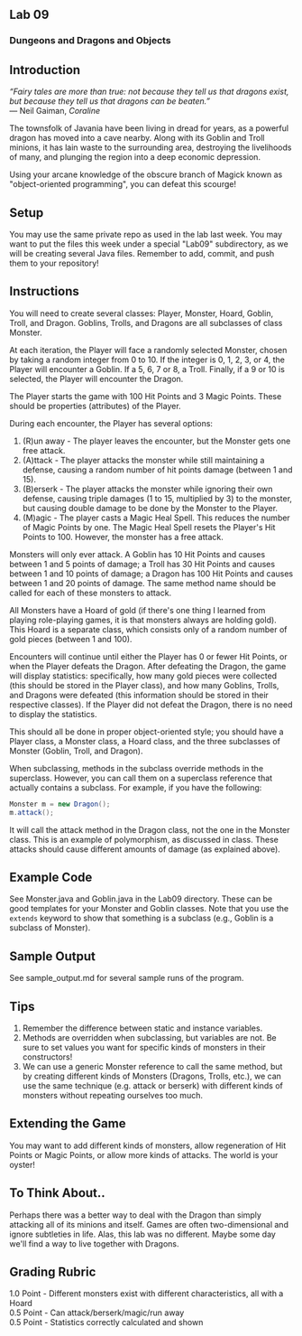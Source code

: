 ## Lab 09

### Dungeons and Dragons and Objects

## Introduction

_“Fairy tales are more than true: not because they tell us that dragons exist, but because they tell us that dragons can be beaten.”_   
   ― Neil Gaiman, _Coraline_  

The townsfolk of Javania have been living in dread for years, as a powerful dragon has moved into a cave nearby.  Along with its Goblin and Troll minions, it has lain waste to the surrounding area, destroying the livelihoods of many, and plunging the region into a deep economic depression.

Using your arcane knowledge of the obscure branch of Magick known as "object-oriented programming", you can defeat this scourge!

## Setup

You may use the same private repo as used in the lab last week.  You may want to put the files this week under a special "Lab09" subdirectory, as we will be creating several Java files.  Remember to add, commit, and push them to your repository!

## Instructions

You will need to create several classes: Player, Monster, Hoard, Goblin, Troll, and Dragon.  Goblins, Trolls, and Dragons are all subclasses of class Monster.

At each iteration, the Player will face a randomly selected Monster, chosen by taking a random integer from 0 to 10.  If the integer is 0, 1, 2, 3, or 4, the Player will encounter a Goblin.  If a 5, 6, 7 or 8, a Troll.  Finally, if a 9 or 10 is selected, the Player will encounter the Dragon.

The Player starts the game with 100 Hit Points and 3 Magic Points.  These should be properties (attributes) of the Player.

During each encounter, the Player has several options:
1. (R)un away - The player leaves the encounter, but the Monster gets one free attack.
2. (A)ttack - The player attacks the monster while still maintaining a defense, causing a random number of hit points damage (between 1 and 15).
3. (B)erserk - The player attacks the monster while ignoring their own defense, causing triple damages (1 to 15, multiplied by 3) to the monster, but causing double damage to be done by the Monster to the Player.
4. (M)agic - The player casts a Magic Heal Spell.  This reduces the number of Magic Points by one.  The Magic Heal Spell resets the Player's Hit Points to 100.  However, the monster has a free attack. 

Monsters will only ever attack.  A Goblin has 10 Hit Points and causes between 1 and 5 points of damage; a Troll has 30 Hit Points and causes between 1 and 10 points of damage; a Dragon has 100 Hit Points and causes between 1 and 20 points of damage.  The same method name should be called for each of these monsters to attack.

All Monsters have a Hoard of gold (if there's one thing I learned from playing role-playing games, it is that monsters always are holding gold).  This Hoard is a separate class, which consists only of a random number of gold pieces (between 1 and 100).

Encounters will continue until either the Player has 0 or fewer Hit Points, or when the Player defeats the Dragon.  After defeating the Dragon, the game will display statistics: specifically, how many gold pieces were collected (this should be stored in the Player class), and how many Goblins, Trolls, and Dragons were defeated (this information should be stored in their respective classes).  If the Player did not defeat the Dragon, there is no need to display the statistics.

This should all be done in proper object-oriented style; you should have a Player class, a Monster class, a Hoard class, and the three subclasses of Monster (Goblin, Troll, and Dragon).

When subclassing, methods in the subclass override methods in the superclass.  However, you can call them on a superclass reference that actually contains a subclass.  For example, if you have the following:

```java
Monster m = new Dragon();
m.attack();
```

It will call the attack method in the Dragon class, not the one in the Monster class.  This is an example of polymorphism, as discussed in class.  These attacks should cause different amounts of damage (as explained above).  

## Example Code

See Monster.java and Goblin.java in the Lab09 directory.  These can be good templates for your Monster and Goblin classes.  Note that you use the `extends` keyword to show that something is a subclass (e.g., Goblin is a subclass of Monster).

## Sample Output

See sample_output.md for several sample runs of the program.

## Tips
1. Remember the difference between static and instance variables.
2. Methods are overridden when subclassing, but variables are not.  Be sure to set values you want for specific kinds of monsters in their constructors!
3. We can use a generic Monster reference to call the same method, but by creating different kinds of Monsters (Dragons, Trolls, etc.), we can use the same technique (e.g. attack or berserk) with different kinds of monsters without repeating ourselves too much.

## Extending the Game
You may want to add different kinds of monsters, allow regeneration of Hit Points or Magic Points, or allow more kinds of attacks.  The world is your oyster!

## To Think About..

Perhaps there was a better way to deal with the Dragon than simply attacking all of its minions and itself.  Games are often two-dimensional and ignore subtleties in life.  Alas, this lab was no different.  Maybe some day we'll find a way to live together with Dragons.

## Grading Rubric
   1.0 Point - Different monsters exist with different characteristics, all with a Hoard  
   0.5 Point - Can attack/berserk/magic/run away  
   0.5 Point - Statistics correctly calculated and shown  

